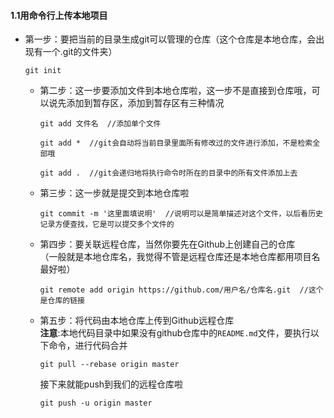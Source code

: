 #### 1.1用命令行上传本地项目

* 第一步：要把当前的目录生成git可以管理的仓库（这个仓库是本地仓库，会出现有一个.git的文件夹）<br>
    ```
    git init
    ``` 
    
  * 第二步：这一步要添加文件到本地仓库啦，这一步不是直接到仓库哦，可以说先添加到暂存区，添加到暂存区有三种情况<br>
    ```
    git add 文件名  //添加单个文件
    ```
    ```
    git add *  //git会自动将当前目录里面所有修改过的文件进行添加，不是检索全部哦
    ```
    ```
    git add .  //git会递归地将执行命令时所在的目录中的所有文件添加上去
    ```
    
  * 第三步：这一步就是提交到本地仓库啦<br>
    ```
    git commit -m '这里面填说明'  //说明可以是简单描述对这个文件，以后看历史记录方便查找，它是可以提交多个文件的
    ```
    
  * 第四步：要关联远程仓库，当然你要先在Github上创建自己的仓库<br>
          （一般就是本地仓库名，我觉得不管是远程仓库还是本地仓库都用项目名最好啦）
    ```
    git remote add origin https://github.com/用户名/仓库名.git  //这个是仓库的链接
    ```
    
  * 第五步：将代码由本地仓库上传到Github远程仓库<br>
    <b>注意</b>:本地代码目录中如果没有github仓库中的`README.md`文件，要执行以下命令，进行代码合并
    ```
    git pull --rebase origin master
    ```
    接下来就能push到我们的远程仓库啦
    ```
    git push -u origin master
    ```
